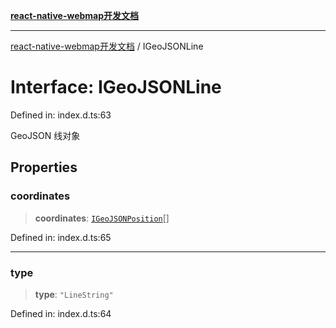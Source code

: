 [**react-native-webmap开发文档**](../README.md)

***

[react-native-webmap开发文档](../globals.md) / IGeoJSONLine

# Interface: IGeoJSONLine

Defined in: index.d.ts:63

GeoJSON 线对象

## Properties

### coordinates

> **coordinates**: [`IGeoJSONPosition`](../type-aliases/IGeoJSONPosition.md)[]

Defined in: index.d.ts:65

***

### type

> **type**: `"LineString"`

Defined in: index.d.ts:64
